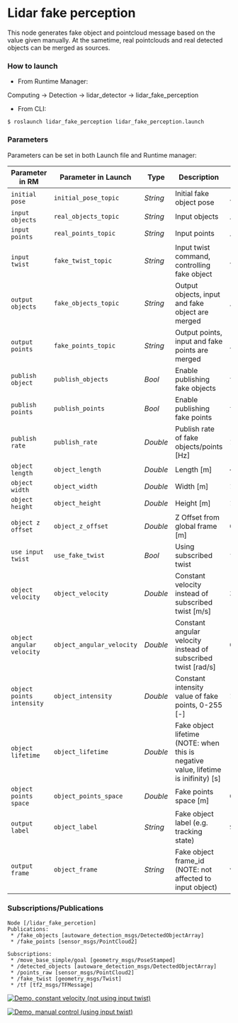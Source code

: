 # Lidar fake perception

This node generates fake object and pointcloud message based on the value given manually.
At the sametime, real pointclouds and real detected objects can be merged as sources.

### How to launch

* From Runtime Manager:

Computing -> Detection -> lidar_detector -> lidar_fake_perception

* From CLI:

`$ roslaunch lidar_fake_perception lidar_fake_perception.launch`

### Parameters

Parameters can be set in both Launch file and Runtime manager:

| Parameter in RM | Parameter in Launch | Type | Description | Default |
| --- | --- | --- | --- | --- |
| `initial pose` | `initial_pose_topic` | *String* | Initial fake object pose | `/move_base_simple/goal` |
| `input objects` | `real_objects_topic` | *String* | Input objects | `/detected_objects` |
| `input points` | `real_points_topic` | *String* | Input points | `/points_raw` |
| `input twist` | `fake_twist_topic` | *String* | Input twist command, controlling fake object | `/fake_twist` |
| `output objects` | `fake_objects_topic` | *String* | Output objects, input and fake object are merged | `/fake_objects` |
| `output points` | `fake_points_topic` | *String* | Output points, input and fake points are merged | `/fake_points` |
| `publish object` | `publish_objects` | *Bool* | Enable publishing fake objects | `true` |
| `publish points` | `publish_points` | *Bool* | Enable publishing fake points | `true` |
| `publish rate` | `publish_rate` | *Double* | Publish rate of fake objects/points [Hz] | `10.0` |
| `object length` | `object_length` | *Double* | Length [m] | `4.8` |
| `object width` | `object_width` | *Double* | Width [m] | `1.8` |
| `object height` | `object_height` | *Double* | Height [m] | `1.8` |
| `object z offset` | `object_z_offset` | *Double* | Z Offset from global frame [m] | `0.0` |
| `use input twist` | `use_fake_twist` | *Bool* | Using subscribed twist | `false` |
| `object velocity` | `object_velocity` | *Double* | Constant velocity instead of subscribed twist [m/s] | `3.0` |
| `object angular velocity` | `object_angular_velocity` | *Double* | Constant angular velocity instead of subscribed twist [rad/s] | `0.0` |
| `object points intensity` | `object_intensity` | *Double* | Constant intensity value of fake points, 0-255 [-] | `100.0` |
| `object lifetime` | `object_lifetime` | *Double* | Fake object lifetime (NOTE: when this is negative value, lifetime is inifinity) [s] | `-1` |
| `object points space` | `object_points_space` | *Double* | Fake points space [m] | `0.2` |
| `output label` | `object_label` | *String* | Fake object label (e.g. tracking state) | `Stable` |
| `output frame` | `object_frame` | *String* | Fake object frame_id (NOTE: not affected to input object) | `velodyne` |

### Subscriptions/Publications

```
Node [/lidar_fake_percetion]
Publications:
 * /fake_objects [autoware_detection_msgs/DetectedObjectArray]
 * /fake_points [sensor_msgs/PointCloud2]

Subscriptions:
 * /move_base_simple/goal [geometry_msgs/PoseStamped]
 * /detected_objects [autoware_detection_msgs/DetectedObjectArray]
 * /points_raw [sensor_msgs/PointCloud2]
 * /fake_twist [geometry_msgs/Twist]
 * /tf [tf2_msgs/TFMessage]
```

[![Demo, constant velocity (not using input twist)](https://img.youtube.com/vi/F7yCnQz1FmQ/sddefault.jpg)](https://youtu.be/F7yCnQz1FmQ)

[![Demo, manual control (using input twist)](https://img.youtube.com/vi/1BHi5I5jTGg/sddefault.jpg)](https://youtu.be/1BHi5I5jTGg)
